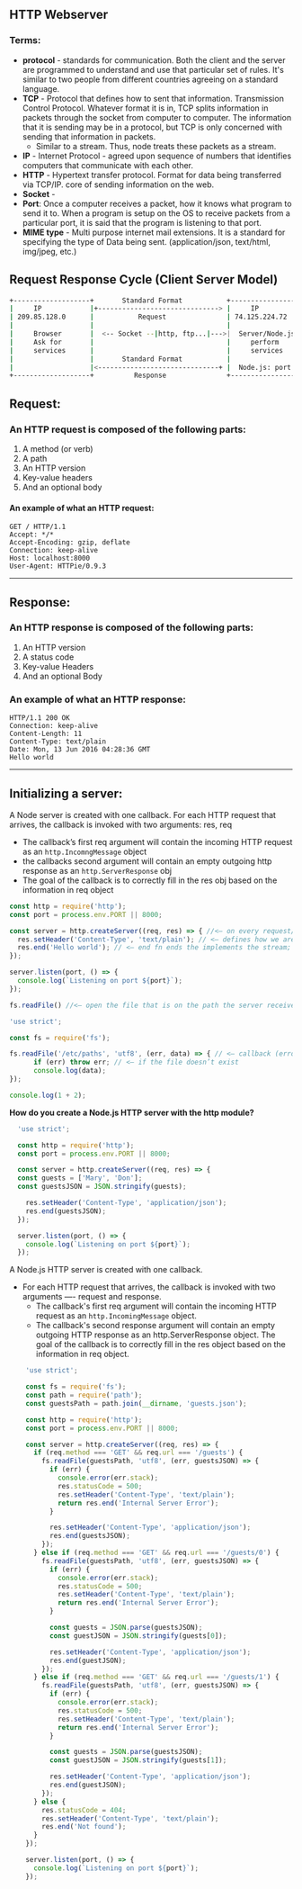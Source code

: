 ## HTTP Webserver

### Terms:

* __protocol__ - standards for communication. Both the client and the server are programmed to understand and use that particular set of rules. It's similar to two people from different countries agreeing on a standard language.
* __TCP__ - Protocol that defines how to sent that information. Transmission Control Protocol. Whatever format it is in, TCP splits information in packets through the socket from computer to computer. The information that it is sending may be in a protocol, but TCP is only concerned with sending that information in packets.
  * Similar to a stream. Thus, node treats these packets as a stream.
* __IP__ - Internet Protocol - agreed upon sequence of numbers that identifies computers that communicate with each other.
* __HTTP__ - Hypertext transfer protocol. Format for data being transferred via TCP/IP. core of sending information on the web.
* __Socket__ -
* __Port__: Once a computer receives a packet, how it knows what program to send it to. When a program is setup on the OS to receive packets from a particular port, it is said that the program is listening to that port.
* __MIME type__ - Multi purpose internet mail extensions. It is a standard for specifying the type of Data being sent. (application/json, text/html, img/jpeg, etc.)

## Request Response Cycle (Client Server Model)
```bash
+-------------------+       Standard Format           +-------------------+
|     IP            |+------------------------------> |     IP            |
| 209.85.128.0      |           Request               | 74.125.224.72     |
|                   |                                 |                   |
|     Browser       |  <-- Socket --|http, ftp...|--->|  Server/Node.js   |
|     Ask for       |                                 |     perform       |
|     services      |                                 |     services      |
|                   |       Standard Format           |                   |
|                   |<------------------------------+ |  Node.js: port:80 | <-- port number/socket
+-------------------+          Response               +-------------------+

```

## Request:
### An HTTP request is composed of the following parts:
1. A method (or verb)
2. A path
3. An HTTP version
4. Key-value headers
5. And an optional body

#### An example of what an HTTP request:
```
GET / HTTP/1.1
Accept: */*
Accept-Encoding: gzip, deflate
Connection: keep-alive
Host: localhost:8000
User-Agent: HTTPie/0.9.3
```
---

## Response:
### An HTTP response is composed of the following parts:
1. An HTTP version
2. A status code
3. Key-value Headers
4. And an optional Body

### An example of what an HTTP response:
```
HTTP/1.1 200 OK
Connection: keep-alive
Content-Length: 11
Content-Type: text/plain
Date: Mon, 13 Jun 2016 04:28:36 GMT
Hello world
```

---

## Initializing a server:
A Node server is created with one callback. For each HTTP request that arrives, the callback is invoked with two arguments: res, req
* The callback’s first req argument will contain the incoming HTTP request as an `http.IncomngMessage` object
* the callbacks second argument will contain an empty outgoing http response as an `http.ServerResponse` obj
* The goal of the callback is to correctly fill in the res obj based on the information in req object

```javascript
const http = require('http');
const port = process.env.PORT || 8000;

const server = http.createServer((req, res) => { //<— on every request/response interaction with the server will so something
  res.setHeader('Content-Type', 'text/plain'); // <— defines how we are sending data to the client
  res.end('Hello world'); // <— end fn ends the implements the stream; grab the buffer data and send data
});

server.listen(port, () => {
  console.log(`Listening on port ${port}`);
});
```

```js
fs.readFile() //<— open the file that is on the path the server receives.

'use strict';

const fs = require('fs');

fs.readFile('/etc/paths', 'utf8', (err, data) => { // <— callback (error, file contents)
      if (err) throw err; // <— if the file doesn’t exist
      console.log(data);
});

console.log(1 + 2);
```

__How do you create a Node.js HTTP server with the http module?__

  ```js
    'use strict';

    const http = require('http');
    const port = process.env.PORT || 8000;

    const server = http.createServer((req, res) => {
    const guests = ['Mary', 'Don'];
    const guestsJSON = JSON.stringify(guests);

      res.setHeader('Content-Type', 'application/json');
      res.end(guestsJSON);
    });

    server.listen(port, () => {
      console.log(`Listening on port ${port}`);
    });
  ```

A Node.js HTTP server is created with one callback.
* For each HTTP request that arrives, the callback is invoked with two arguments —- request and response.
    * The callback's first req argument will contain the incoming HTTP request as an `http.IncomingMessage` object.
    *  The callback's second response argument will contain an empty outgoing HTTP response as an http.ServerResponse object. The goal of the callback is to correctly fill in the res object based on the information in req object.

```js
    'use strict';

    const fs = require('fs');
    const path = require('path');
    const guestsPath = path.join(__dirname, 'guests.json');

    const http = require('http');
    const port = process.env.PORT || 8000;

    const server = http.createServer((req, res) => {
      if (req.method === 'GET' && req.url === '/guests') {
        fs.readFile(guestsPath, 'utf8', (err, guestsJSON) => {
          if (err) {
            console.error(err.stack);
            res.statusCode = 500;
            res.setHeader('Content-Type', 'text/plain');
            return res.end('Internal Server Error');
          }

          res.setHeader('Content-Type', 'application/json');
          res.end(guestsJSON);
        });
      } else if (req.method === 'GET' && req.url === '/guests/0') {
        fs.readFile(guestsPath, 'utf8', (err, guestsJSON) => {
          if (err) {
            console.error(err.stack);
            res.statusCode = 500;
            res.setHeader('Content-Type', 'text/plain');
            return res.end('Internal Server Error');
          }

          const guests = JSON.parse(guestsJSON);
          const guestJSON = JSON.stringify(guests[0]);

          res.setHeader('Content-Type', 'application/json');
          res.end(guestJSON);
        });
      } else if (req.method === 'GET' && req.url === '/guests/1') {
        fs.readFile(guestsPath, 'utf8', (err, guestsJSON) => {
          if (err) {
            console.error(err.stack);
            res.statusCode = 500;
            res.setHeader('Content-Type', 'text/plain');
            return res.end('Internal Server Error');
          }

          const guests = JSON.parse(guestsJSON);
          const guestJSON = JSON.stringify(guests[1]);

          res.setHeader('Content-Type', 'application/json');
          res.end(guestJSON);
        });
      } else {
        res.statusCode = 404;
        res.setHeader('Content-Type', 'text/plain');
        res.end('Not found');
      }
    });

    server.listen(port, () => {
      console.log(`Listening on port ${port}`);
    });
```
